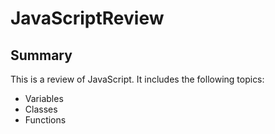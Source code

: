 # JavaScriptReview

## Summary
This is a review of JavaScript. It includes the following topics:
* Variables
* Classes
* Functions